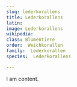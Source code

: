 ```yaml
---
slug: lederkorallens
title: Lederkorallens
latin:
image: Lederkorallens
wikipedia: 
class: Blumentiere
order:  Weichkorallen
family:  Lederkorallen
species:  Lederkorallens

---
```


I am content.
